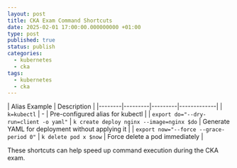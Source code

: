 ```yaml
---
layout: post
title: CKA Exam Command Shortcuts 
date: 2025-02-01 17:00:00.000000000 +01:00
type: post
published: true
status: publish
categories:
  - kubernetes
  - cka
tags:
  - kubernetes
  - cka
---
```



| Alias   Example | Description |
|--------|---------|---------|-------------|
| `k=kubectl` | - | Pre-configured alias for kubectl |
| `export do="--dry-run=client -o yaml"` | `k create deploy nginx --image=nginx $do` | Generate YAML for deployment without applying it |
| `export now="--force --grace-period 0"` | `k delete pod x $now` | Force delete a pod immediately |

These shortcuts can help speed up command execution during the CKA exam.
